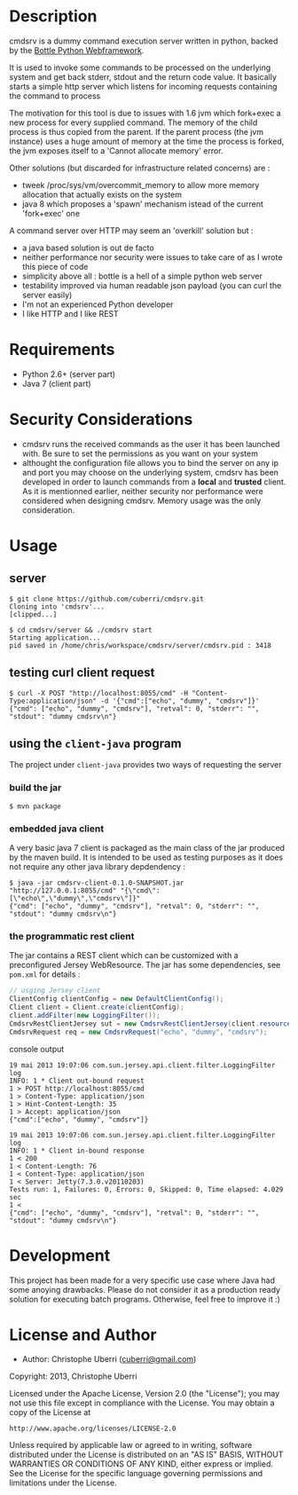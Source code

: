 Description
===========

cmdsrv is a dummy command execution server written in python, backed by the 
[Bottle Python Webframework](http://bottlepy.org/docs/dev/).

It is used to invoke some commands to be processed on the underlying system and 
get back stderr, stdout and the return code value. 
It basically starts a simple http server which listens for incoming requests 
containing the command to process

The motivation for this tool is due to issues with 1.6 jvm which fork+exec
a new process for every supplied command. The memory of the child process is 
thus copied from the parent. If the parent process (the jvm instance) uses a 
huge amount of memory at the time the process is forked, the jvm exposes
itself to a 'Cannot allocate memory' error.

Other solutions (but discarded for infrastructure related concerns) are :
* tweek /proc/sys/vm/overcommit_memory to allow more memory allocation that 
actually exists on the system
* java 8 which proposes a 'spawn' mechanism istead of the current 'fork+exec' 
one

A command server over HTTP may seem an 'overkill' solution but :
* a java based solution is out de facto
* neither performance nor security were issues to take care of as I wrote this 
piece of code
* simplicity above all : bottle is a hell of a simple python web server
* testability improved via human readable json payload (you can curl the server
easily)
* I'm not an experienced Python developer
* I like HTTP and I like REST

Requirements
============

* Python 2.6+ (server part)
* Java 7 (client part)

Security Considerations
=======================

* cmdsrv runs the received commands as the user it has been launched with. 
Be sure to set the permissions as you want on your system
* althought the configuration file allows you to bind the server on any ip and 
port you may choose on the underlying system, cmdsrv has been developed in 
order to launch commands from a **local** and **trusted** client. As it is 
mentionned earlier, neither security nor performance were considered when 
designing cmdsrv. Memory usage was the only consideration.

Usage
=====

## server

    $ git clone https://github.com/cuberri/cmdsrv.git
    Cloning into 'cmdsrv'...
    [clipped...]

    $ cd cmdsrv/server && ./cmdsrv start
    Starting application...
    pid saved in /home/chris/workspace/cmdsrv/server/cmdsrv.pid : 3418

## testing curl client request

    $ curl -X POST "http://localhost:8055/cmd" -H "Content-Type:application/json" -d '{"cmd":["echo", "dummy", "cmdsrv"]}'
    {"cmd": ["echo", "dummy", "cmdsrv"], "retval": 0, "stderr": "", "stdout": "dummy cmdsrv\n"}

## using the `client-java` program

The project under `client-java` provides two ways of requesting the server

### build the jar

    $ mvn package

### embedded java client

A very basic java 7 client is packaged as the main class of the jar produced by
the maven build. It is intended to be used as testing purposes as it does not 
require any other java library depdendency :

    $ java -jar cmdsrv-client-0.1.0-SNAPSHOT.jar "http://127.0.0.1:8055/cmd" "{\"cmd\":[\"echo\",\"dummy\",\"cmdsrv\"]}"
    {"cmd": ["echo", "dummy", "cmdsrv"], "retval": 0, "stderr": "", "stdout": "dummy cmdsrv\n"}

### the programmatic rest client

The jar contains a REST client which can be customized with a preconfigured 
Jersey WebResource. The jar has some dependencies, see `pom.xml` for details :

```java
// usging Jersey client
ClientConfig clientConfig = new DefaultClientConfig();
Client client = Client.create(clientConfig);
client.addFilter(new LoggingFilter());
CmdsrvRestClientJersey sut = new CmdsrvRestClientJersey(client.resource("http://localhost:8055/cmd"));
CmdsrvRequest req = new CmdsrvRequest("echo", "dummy", "cmdsrv");
```

console output

    19 mai 2013 19:07:06 com.sun.jersey.api.client.filter.LoggingFilter log
    INFO: 1 * Client out-bound request
    1 > POST http://localhost:8055/cmd
    1 > Content-Type: application/json
    1 > Hint-Content-Length: 35
    1 > Accept: application/json
    {"cmd":["echo", "dummy", "cmdsrv"]}

    19 mai 2013 19:07:06 com.sun.jersey.api.client.filter.LoggingFilter log
    INFO: 1 * Client in-bound response
    1 < 200
    1 < Content-Length: 76
    1 < Content-Type: application/json
    1 < Server: Jetty(7.3.0.v20110203)
    Tests run: 1, Failures: 0, Errors: 0, Skipped: 0, Time elapsed: 4.029 sec
    1 <
    {"cmd": ["echo", "dummy", "cmdsrv"], "retval": 0, "stderr": "", "stdout": "dummy cmdsrv\n"}

Development
===========

This project has been made for a very specific use case where Java had
some anoying drawbacks. Please do not consider it as a production ready solution
for executing batch programs. Otherwise, feel free to improve it :)

License and Author
==================

* Author: Christophe Uberri (<cuberri@gmail.com>)

Copyright: 2013, Christophe Uberri

Licensed under the Apache License, Version 2.0 (the "License");
you may not use this file except in compliance with the License.
You may obtain a copy of the License at

    http://www.apache.org/licenses/LICENSE-2.0

Unless required by applicable law or agreed to in writing, software
distributed under the License is distributed on an "AS IS" BASIS,
WITHOUT WARRANTIES OR CONDITIONS OF ANY KIND, either express or implied.
See the License for the specific language governing permissions and
limitations under the License.
